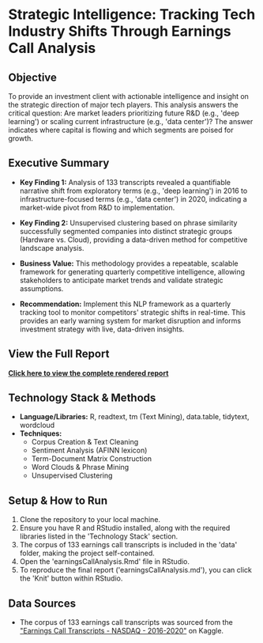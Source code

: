 # Strategic Intelligence: Tracking Tech Industry Shifts Through Earnings Call Analysis

## Objective
To provide an investment client with actionable intelligence and insight on the strategic direction of major tech players. This analysis answers the critical question: Are market leaders prioritizing future R&D (e.g., 'deep learning') or scaling current infrastructure (e.g., 'data center')? The answer indicates where capital is flowing and which segments are poised for growth.

## Executive Summary 
* **Key Finding 1:** Analysis of 133 transcripts revealed a quantifiable narrative shift from exploratory terms (e.g., 'deep learning') in 2016 to infrastructure-focused terms (e.g., 'data center') in 2020, indicating a market-wide pivot from R&D to implementation.

* **Key Finding 2:** Unsupervised clustering based on phrase similarity successfully segmented companies into distinct strategic groups (Hardware vs. Cloud), providing a data-driven method for competitive landscape analysis.

* **Business Value:** This methodology provides a repeatable, scalable framework for generating quarterly competitive intelligence, allowing stakeholders to anticipate market trends and validate strategic assumptions.

* **Recommendation:** Implement this NLP framework as a quarterly tracking tool to monitor competitors' strategic shifts in real-time. This provides an early warning system for market disruption and informs investment strategy with live, data-driven insights.

## View the Full Report
[**Click here to view the complete rendered report**](./earningsCallAnalysis.md)

## Technology Stack & Methods
* **Language/Libraries:** R, readtext, tm (Text Mining), data.table, tidytext, wordcloud
* **Techniques:**
  * Corpus Creation & Text Cleaning
  * Sentiment Analysis (AFINN lexicon)
  * Term-Document Matrix Construction
  * Word Clouds & Phrase Mining
  * Unsupervised Clustering

## Setup & How to Run
1. Clone the repository to your local machine.
2. Ensure you have R and RStudio installed, along with the required libraries listed in the 'Technology Stack' section.
3. The corpus of 133 earnings call transcripts is included in the 'data' folder, making the project self-contained.
4. Open the 'earningsCallAnalysis.Rmd' file in RStudio.
4. To reproduce the final report ('earningsCallAnalysis.md'), you can click the 'Knit' button within RStudio.

## Data Sources
* The corpus of 133 earnings call transcripts was sourced from the ["Earnings Call Transcripts - NASDAQ - 2016-2020"](https://www.kaggle.com/datasets/ashwinm500/earnings-call-transcripts) on Kaggle.
